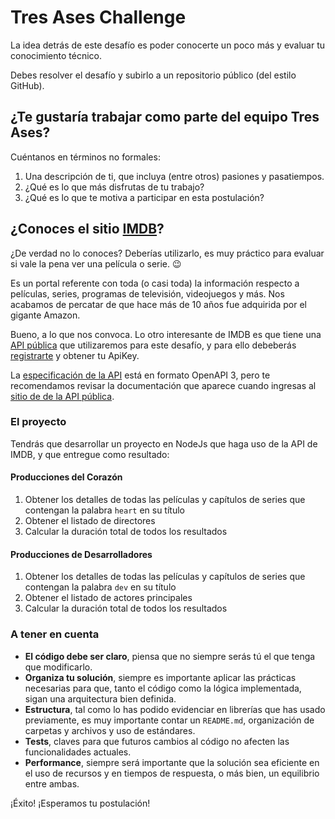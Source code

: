 # Tres Ases Challenge

La idea detrás de este desafío es poder conocerte un poco más y evaluar tu conocimiento técnico.

Debes resolver el desafío y subirlo a un repositorio público (del estilo GitHub).

## ¿Te gustaría trabajar como parte del equipo Tres Ases?

Cuéntanos en términos no formales:

1. Una descripción de ti, que incluya (entre otros) pasiones y pasatiempos.
2. ¿Qué es lo que más disfrutas de tu trabajo?
3. ¿Qué es lo que te motiva a participar en esta postulación?

## ¿Conoces el sitio [IMDB](https://www.imdb.com/)?

¿De verdad no lo conoces? Deberías utilizarlo, es muy práctico para evaluar si vale la pena ver una película o serie. :wink:

Es un portal referente con toda (o casi toda) la información respecto a películas, series, programas de televisión, videojuegos y más. Nos acabamos de percatar de que hace más de 10 años fue adquirida por el gigante Amazon.

Bueno, a lo que nos convoca. Lo otro interesante de IMDB es que tiene una [API pública](https://imdb-api.com/) que utilizaremos para este desafío, y para ello debeberás [registrarte](https://imdb-api.com/Identity/Account/Register) y obtener tu ApiKey.

La [especificación de la API](https://imdb-api.com/swagger/index.html) está en formato OpenAPI 3, pero te recomendamos revisar la documentación que aparece cuando ingresas al [sitio de de la API pública](https://imdb-api.com/).

### El proyecto

Tendrás que desarrollar un proyecto en NodeJs que haga uso de la API de IMDB, y que entregue como resultado:

#### Producciones del Corazón

1. Obtener los detalles de todas las películas y capítulos de series que contengan la palabra `heart` en su título
2. Obtener el listado de directores
3. Calcular la duración total de todos los resultados

#### Producciones de Desarrolladores

1. Obtener los detalles de todas las películas y capítulos de series que contengan la palabra `dev` en su título
2. Obtener el listado de actores principales
3. Calcular la duración total de todos los resultados

### A tener en cuenta

* **El código debe ser claro**, piensa que no siempre serás tú el que tenga que modificarlo.
* **Organiza tu solución**, siempre es importante aplicar las prácticas necesarias para que, tanto el código como la lógica implementada, sigan una arquitectura bien definida.
* **Estructura**, tal como lo has podido evidenciar en librerías que has usado previamente, es muy importante contar un `README.md`, organización de carpetas y archivos y uso de estándares.
* **Tests**, claves para que futuros cambios al código no afecten las funcionalidades actuales.
* **Performance**, siempre será importante que la solución sea eficiente en el uso de recursos y en tiempos de respuesta, o más bien, un equilibrio entre ambas.

¡Éxito! ¡Esperamos tu postulación!


